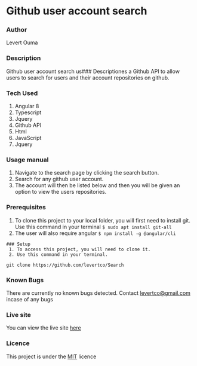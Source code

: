 # Github user account search

### Author 
Levert Ouma

### Description
Github user account search us### Descriptiones a Github API to allow users to search for users and their account repositories on github.

### Tech Used
1. Angular 8 
2. Typescript
3. Jquery
4. Github API
5. Html
6. JavaScript
7. Jquery

### Usage manual
1. Navigate to the search page by clicking the search button.
2. Search for any github user account.
3. The account will then be listed below and then you will be given an option to view the users repositories.

### Prerequisites
1. To clone this project to your local folder, you will first need to install git.
  Use this command in your terminal
  `$ sudo apt install git-all`
  2. The user will also require angular
    `$ npm install -g @angular/cli`
    
    ### Setup
     1. To access this project, you will need to clone it.
     2. Use this command in your terminal.
`git clone https://github.com/levertco/Search`

### Known Bugs
There are currently no known bugs detected. Contact levertco@gmail.com incase of any bugs

### Live site
You can view the live site [here](https://levertco.github.io/Search/)

### Licence
This project is under the [MIT](https://github.com/levertco/github/blob/master/LICENSE) licence
